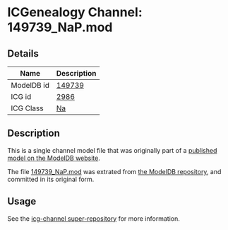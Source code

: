 # ICGenealogy Channel: 149739\_NaP.mod

## Details

Name | Description
---- | -----------
ModelDB id | [149739](http://senselab.med.yale.edu/ModelDB/ShowModel.cshtml?model=149739)
ICG id | [2986](http://icg.neurotheory.ox.ac.uk/channels/2/2986)
ICG Class | [Na](http://icg.neurotheory.ox.ac.uk/channels/2)

## Description

This is a single channel model file that was originally part of a [published model on the ModelDB website](http://senselab.med.yale.edu/mModelDB/ShowModel.cshtml?model=149739).

The file [149739\_NaP.mod](149739_NaP.mod) was extrated from [the ModelDB repository](http://senselab.med.yale.edu/ModelDB/ShowModel.cshtml?model=149739), and committed in its original form.

## Usage

See the [icg-channel super-repository](https://github.com/icgenealogy/icg-channels) for more information.